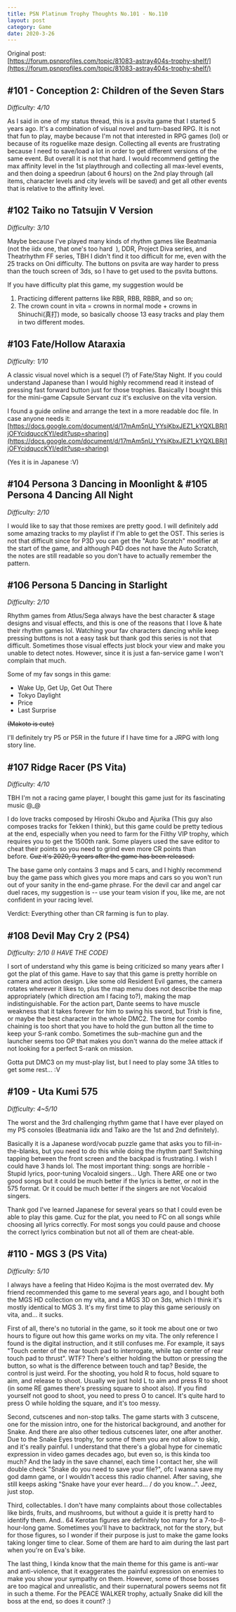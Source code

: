 ```yaml
---
title: PSN Platinum Trophy Thoughts No.101 - No.110
layout: post
category: Game
date: 2020-3-26
---
```


Original post: <br/>
[https://forum.psnprofiles.com/topic/81083-astray404s-trophy-shelf/](https://forum.psnprofiles.com/topic/81083-astray404s-trophy-shelf/)

## #101 - Conception 2: Children of the Seven Stars
*Difficulty: 4/10*

As I said in one of my status thread, this is a psvita game that I started 5 years ago. It's a combination of visual novel and turn-based RPG. It is not that fun to play, maybe because I'm not that interested in RPG games (lol) or because of its roguelike maze design. Collecting all events are frustrating because I need to save/load a lot in order to get different versions of the same event. But overall it is not that hard. I would recommend getting the max affinity level in the 1st playthrough and collecting all max-level events, and then doing a speedrun (about 6 hours) on the 2nd play through (all items, character levels and city levels will be saved) and get all other events that is relative to the affinity level. 

## #102 Taiko no Tatsujin V Version
*Difficulty: 3/10*

Maybe because I've played many kinds of rhythm games like Beatmania (not the iidx one, that one's too hard  ), DDR, Project Diva series, and Theatrhythm FF series, TBH I didn't find it too difficult for me, even with the 25 tracks on Oni difficulty. The buttons on psvita are way harder to press than the touch screen of 3ds, so I have to get used to the psvita buttons. 

If you have difficulty plat this game, my suggestion would be<br/>
1. Practicing different patterns like RBR, RBB, RBBR, and so on;
2. The crown count in vita = crowns in normal mode + crowns in Shinuchi(真打) mode, so basically choose 13 easy tracks and play them in two different modes.

## #103 Fate/Hollow Ataraxia
*Difficulty: 1/10*

A classic visual novel which is a sequel (?) of Fate/Stay Night. If you could understand Japanese than I would highly recommend read it instead of pressing fast forward button just for those trophies. Basically I bought this for the mini-game Capsule Servant cuz it's exclusive on the vita version. 

I found a guide online and arrange the text in a more readable doc file. In case anyone needs it: 
[https://docs.google.com/document/d/17mAm5nU_YYsiKbxJEZ1_kYQXLBRj1jOFYcjdquccKYI/edit?usp=sharing](https://docs.google.com/document/d/17mAm5nU_YYsiKbxJEZ1_kYQXLBRj1jOFYcjdquccKYI/edit?usp=sharing)

(Yes it is in Japanese :V)

## #104 Persona 3 Dancing in Moonlight & #105 Persona 4 Dancing All Night
*Difficulty: 2/10*

I would like to say that those remixes are pretty good. I will definitely add some amazing tracks to my playlist if I'm able to get the OST. This series is not that difficult since for P3D you can get the "Auto Scratch" modifier at the start of the game, and although P4D does not have the Auto Scratch, the notes are still readable so you don't have to actually remember the pattern.

## #106 Persona 5 Dancing in Starlight
*Difficulty: 2/10*

Rhythm games from Atlus/Sega always have the best character & stage designs and visual effects, and this is one of the reasons that I love & hate their rhythm games lol. Watching your fav characters dancing while keep pressing buttons is not a easy task but thank god this series is not that difficult. Sometimes those visual effects just block your view and make you unable to detect notes. However, since it is just a fan-service game I won't complain that much. 

Some of my fav songs in this game:
* Wake Up, Get Up, Get Out There
* Tokyo Daylight
* Price
* Last Surprise

~~(Makoto is cute)~~

I'll definitely try P5 or P5R in the future if I have time for a JRPG with long story line.

## #107 Ridge Racer (PS Vita)
*Difficulty: 4/10*

TBH I'm not a racing game player, I bought this game just for its fascinating music @_@ 

I do love tracks composed by Hiroshi Okubo and Ajurika (This guy also composes tracks for Tekken I think), but this game could be pretty tedious at the end, especially when you need to farm for the Filthy VIP trophy, which requires you to get the 1500th rank. Some players used the save editor to cheat their points so you need to grind even more CR points than before. ~~Cuz it's 2020, 9 years after the game has been released.~~ 

The base game only contains 3 maps and 5 cars, and I highly recommend buy the game pass which gives you more maps and cars so you won't run out of your sanity in the end-game phrase. For the devil car and angel car duel races, my suggestion is -- use your team vision if you, like me, are not confident in your racing level. 

Verdict: Everything other than CR farming is fun to play.

## #108 Devil May Cry 2 (PS4)
*Difficulty: 2/10 (I HAVE THE CODE)*

I sort of understand why this game is being criticized so many years after I got the plat of this game. Have to say that this game is pretty horrible on camera and action design. Like some old Resident Evil games, the camera rotates wherever it likes to, plus the map menu does not describe the map appropriately (which direction am I facing to?), making the map indistinguishable. For the action part, Dante seems to have muscle weakness that it takes forever for him to swing his sword, but Trish is fine, or maybe the best character in the whole DMC2. The time for combo chaining is too short that you have to hold the gun button all the time to keep your S-rank combo. Sometimes the sub-machine gun and the launcher seems too OP that makes you don't wanna do the melee attack if not looking for a perfect S-rank on mission. 

Gotta put DMC3 on my must-play list, but I need to play some 3A titles to get some rest... :V

## #109 - Uta Kumi 575
*Difficulty: 4~5/10* 

The worst and the 3rd challenging rhythm game that I have ever played on my PS consoles (Beatmania iidx and Taiko are the 1st and 2nd definitely). 

Basically it is a Japanese word/vocab puzzle game that asks you to fill-in-the-blanks, but you need to do this while doing the rhythm part! Switching tapping between the front screen and the backpad is frustrating. I wish I could have 3 hands lol. The most important thing: songs are horrible - Stupid lyrics, poor-tuning Vocaloid singers... Ugh. There ARE one or two good songs but it could be much better if the lyrics is better, or not in the 575 format. Or it could be much better if the singers are not Vocaloid singers. 

Thank god I've learned Japanese for several years so that I could even be able to play this game. Cuz for the plat, you need to FC on all songs while choosing all lyrics correctly. For most songs you could pause and choose the correct lyrics combination but not all of them are cheat-able.

## #110 - MGS 3 (PS Vita)
*Difficulty: 5/10* 

I always have a feeling that Hideo Kojima is the most overrated dev. My friend recommended this game to me several years ago, and I bought both the MGS HD collection on my vita, and a MGS 3D on 3ds, which I think it's mostly identical to MGS 3. It's my first time to play this game seriously on vita, and... it sucks. 

First of all, there's no tutorial in the game, so it took me about one or two hours to figure out how this game works on my vita. The only reference I found is the digital instruction, and it still confuses me. For example, it says "Touch center of the rear touch pad to interrogate, while tap center of rear touch pad to thrust". WTF? There's either holding the button or pressing the button, so what is the difference between touch and tap? Beside, the control is just weird. For the shooting, you hold R to focus, hold square to aim, and release to shoot. Usually we just hold L to aim and press R to shoot (in some RE games there's pressing square to shoot also). If you find yourself not good to shoot, you need to press O to cancel. It's quite hard to press O while holding the square, and it's too messy. 

Second, cutscenes and non-stop talks. The game starts with 3 cutscene, one for the mission intro, one for the historical background, and another for Snake. And there are also other tedious cutscenes later, one after another. Due to the Snake Eyes trophy, for some of them you are not allow to skip, and it's really painful. I understand that there's a global hype for cinematic expression in video games decades ago, but even so, is this kinda too much? And the lady in the save channel, each time I contact her, she will double check "Snake do you need to save your file?", ofc I wanna save my god damn game, or I wouldn't access this radio channel. After saving, she still keeps asking "Snake have your ever heard... / do you know...". Jeez, just stop. 

Third, collectables. I don't have many complaints about those collectables like birds, fruits, and mushrooms, but without a guide it is pretty hard to identify them. And.. 64 Kerotan figures are definitely too many for a 7-to-8-hour-long game. Sometimes you'll have to backtrack, not for the story, but for those figures, so I wonder if their purpose is just to make the game looks taking longer time to clear. Some of them are hard to aim during the last part when you're on Eva's bike. 

The last thing, I kinda know that the main theme for this game is anti-war and anti-violence, that it exaggerates the painful expression on enemies to make you show your sympathy on them. However, some of those bosses are too magical and unrealistic, and their supernatural powers seems not fit in such a theme. For the PEACE WALKER trophy, actually Snake did kill the boss at the end, so does it count? :)
